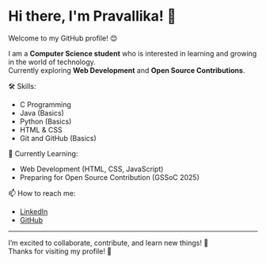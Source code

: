 # Hi there, I'm Pravallika! 👋

Welcome to my GitHub profile! 😊

I am a **Computer Science student** who is interested in learning and growing in the world of technology.  
Currently exploring **Web Development** and **Open Source Contributions**.

 🛠️ Skills:
- C Programming
- Java (Basics)
- Python (Basics)
- HTML & CSS
- Git and GitHub (Basics)

 🌱 Currently Learning:
- Web Development (HTML, CSS, JavaScript)
- Preparing for Open Source Contribution (GSSoC 2025)

📫 How to reach me:
- [LinkedIn](www.linkedin.com/in/krishnapravallika547)  
- [GitHub](https://github.com/Pravallika47git)  

---

I’m excited to collaborate, contribute, and learn new things! 🚀  
Thanks for visiting my profile! 🙌



